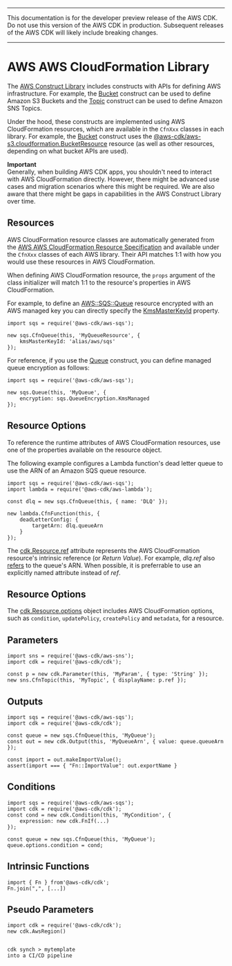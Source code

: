 --------

 This documentation is for the developer preview release of the AWS CDK\. Do not use this version of the AWS CDK in production\. Subsequent releases of the AWS CDK will likely include breaking changes\. 

--------

# AWS AWS CloudFormation Library<a name="cloudformation"></a>

The [AWS Construct Library](aws_construct_lib.md) includes constructs with APIs for defining AWS infrastructure\. For example, the [Bucket](https://awslabs.github.io/aws-cdk/refs/_aws-cdk_aws-s3.html#bucket) construct can be used to define Amazon S3 Buckets and the [Topic](https://awslabs.github.io/aws-cdk/refs/_aws-cdk_aws-sns.html#@aws-cdk/aws-sns.Topic) construct can be used to define Amazon SNS Topics\.

Under the hood, these constructs are implemented using AWS CloudFormation resources, which are available in the `CfnXxx` classes in each library\. For example, the [Bucket](https://awslabs.github.io/aws-cdk/refs/_aws-cdk_aws-s3.html#bucket) construct uses the [@aws\-cdk/aws\-s3\.cloudformation\.BucketResource](https://awslabs.github.io/aws-cdk/refs/_aws-cdk_aws-s3.html#@aws-cdk/aws-s3.cloudformation.BucketResource) resource \(as well as other resources, depending on what bucket APIs are used\)\.

**Important**  
Generally, when building AWS CDK apps, you shouldn't need to interact with AWS CloudFormation directly\. However, there might be advanced use cases and migration scenarios where this might be required\. We are also aware that there might be gaps in capabilities in the AWS Construct Library over time\.

## Resources<a name="cloudformation_resources"></a>

AWS CloudFormation resource classes are automatically generated from the [AWS AWS CloudFormation Resource Specification](https://docs.aws.amazon.com/AWSCloudFormation/latest/UserGuide/cfn-resource-specification.html) and available under the `CfnXxx` classes of each AWS library\. Their API matches 1:1 with how you would use these resources in AWS CloudFormation\.

When defining AWS CloudFormation resource, the `props` argument of the class initializer will match 1:1 to the resource's properties in AWS CloudFormation\.

For example, to define an [AWS::SQS::Queue](https://docs.aws.amazon.com/AWSCloudFormation/latest/UserGuide/aws-properties-sqs-queues.html) resource encrypted with an AWS managed key you can directly specify the [KmsMasterKeyId](https://docs.aws.amazon.com/AWSCloudFormation/latest/UserGuide/aws-properties-sqs-queues.html#aws-sqs-queue-kmsmasterkeyid) property\.

```
import sqs = require('@aws-cdk/aws-sqs');
            
new sqs.CfnQueue(this, 'MyQueueResource', {
    kmsMasterKeyId: 'alias/aws/sqs'
});
```

For reference, if you use the [Queue](https://awslabs.github.io/aws-cdk/refs/_aws-cdk_aws-sqs.html#@aws-cdk/aws-sqs.Queue) construct, you can define managed queue encryption as follows:

```
import sqs = require('@aws-cdk/aws-sqs');
            
new sqs.Queue(this, 'MyQueue', {
    encryption: sqs.QueueEncryption.KmsManaged
});
```

## Resource Options<a name="cloudformation_resource_options"></a>

To reference the runtime attributes of AWS CloudFormation resources, use one of the properties available on the resource object\.

The following example configures a Lambda function's dead letter queue to use the ARN of an Amazon SQS queue resource\.

```
import sqs = require('@aws-cdk/aws-sqs');
import lambda = require('@aws-cdk/aws-lambda');
      
const dlq = new sqs.CfnQueue(this, { name: 'DLQ' });
      
new lambda.CfnFunction(this, {
    deadLetterConfig: {
        targetArn: dlq.queueArn
    }
});
```

The [cdk\.Resource\.ref](@cdk-class-url;#@aws-cdk/cdk.Resource.ref) attribute represents the AWS CloudFormation resource's intrinsic reference \(or *Return Value*\)\. For example, *dlq\.ref* also [refers](http://docs.aws.amazon.com/AWSCloudFormation/latest/UserGuide/aws-properties-sqs-queues.html#aws-properties-sqs-queues-ref) to the queue's ARN\. When possible, it is preferrable to use an explicitly named attribute instead of *ref*\.

## Resource Options<a name="cloudformation_resource_options"></a>

The [cdk\.Resource\.options](@cdk-class-url;#@aws-cdk/cdk.Resource.options) object includes AWS CloudFormation options, such as `condition`, `updatePolicy`, `createPolicy` and `metadata`, for a resource\.

## Parameters<a name="cloudformation_parameters"></a>

```
import sns = require('@aws-cdk/aws-sns');
import cdk = require('@aws-cdk/cdk');
      
const p = new cdk.Parameter(this, 'MyParam', { type: 'String' });
new sns.CfnTopic(this, 'MyTopic', { displayName: p.ref });
```

## Outputs<a name="cloudformation_outputs"></a>

```
import sqs = require('@aws-cdk/aws-sqs');
import cdk = require('@aws-cdk/cdk');
      
const queue = new sqs.CfnQueue(this, 'MyQueue');
const out = new cdk.Output(this, 'MyQueueArn', { value: queue.queueArn });
      
const import = out.makeImportValue();
assert(import === { "Fn::ImportValue": out.exportName }
```

## Conditions<a name="cloudformation_conditions"></a>

```
import sqs = require('@aws-cdk/aws-sqs');
import cdk = require('@aws-cdk/cdk');
const cond = new cdk.Condition(this, 'MyCondition', {
    expression: new cdk.FnIf(...)
});
      
const queue = new sqs.CfnQueue(this, 'MyQueue');
queue.options.condition = cond;
```

## Intrinsic Functions<a name="cloudformation_intrinsic_functions"></a>

```
import { Fn } from'@aws-cdk/cdk';
Fn.join(",", [...])
```

## Pseudo Parameters<a name="cloudformation_pseudo_parameters"></a>

```
import cdk = require('@aws-cdk/cdk');
new cdk.AwsRegion()
      

cdk synch > mytemplate
into a CI/CD pipeline
```